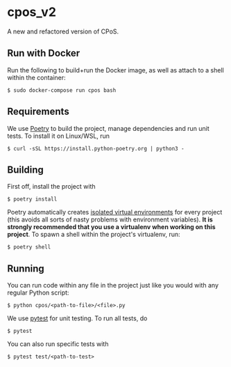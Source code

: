 # cpos_v2
A new and refactored version of CPoS.

## Run with Docker

Run the following to build+run the Docker image, as well as attach to a shell within the container:

```
$ sudo docker-compose run cpos bash
```

## Requirements
We use [Poetry](https://python-poetry.org/docs/) to build the project, manage dependencies and run unit tests. To install it on Linux/WSL, run

```
$ curl -sSL https://install.python-poetry.org | python3 -
```

## Building

First off, install the project with

```
$ poetry install
```

Poetry automatically creates [isolated virtual environments](https://realpython.com/python-virtual-environments-a-primer/) for every project (this avoids all sorts of nasty problems with environment variables). **It is strongly recommended that you use a virtualenv when working on this project**. To spawn a shell within the project's virtualenv, run:

```
$ poetry shell
```

## Running

You can run code within any file in the project just like you would with any regular Python script:

```
$ python cpos/<path-to-file>/<file>.py
```

We use [pytest](https://docs.pytest.org/en/7.3.x/) for unit testing. To run all tests, do

```
$ pytest
```

You can also run specific tests with

```
$ pytest test/<path-to-test>
```

